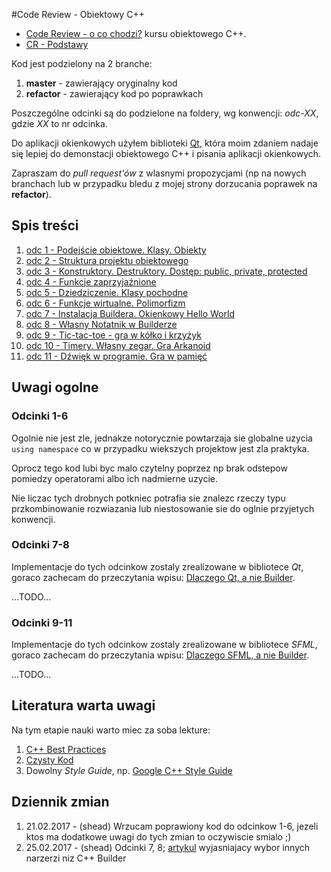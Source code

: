 #Code Review - Obiektowy C++

* [Code Review - o co chodzi?](http://forum.pasja-informatyki.pl/125757/code-reviews-moich-odcinkow-na-yt-dlaczego-istnieja) kursu obiektowego C++.
* [CR - Podstawy](https://github.com/CodersCommunity/CodeReview-CPP-Podstawy)

Kod jest podzielony na 2 branche:
1. **master** - zawierający oryginalny kod
2. **refactor** - zawierający kod po poprawkach

Poszczególne odcinki są do podzielone na foldery, wg konwencji: *odc-XX*, gdzie *XX* to nr odcinka.

Do aplikacji okienkowych użyłem biblioteki [Qt](https://www.qt.io/), która moim zdaniem nadaje się lepiej do demonstacji obiektowego
C++ i pisania aplikacji okienkowych.

Zapraszam do *pull request'ów* z wlasnymi propozycjami (np na nowych branchach lub w przypadku bledu z mojej strony dorzucania poprawek na **refactor**).


## Spis treści

1. [odc 1 - Podejście obiektowe. Klasy. Obiekty](odc-01/)
1. [odc 2 - Struktura projektu obiektowego](odc-02/)
1. [odc 3 - Konstruktory. Destruktory. Dostęp: public, private, protected](odc-03/)
1. [odc 4 - Funkcje zaprzyjaźnione](odc-04/)
1. [odc 5 - Dziedziczenie. Klasy pochodne](odc-05/)
1. [odc 6 - Funkcje wirtualne. Polimorfizm](odc-06/)
1. [odc 7 - Instalacja Buildera. Okienkowy Hello World](odc-07/)
1. [odc 8 - Własny Notatnik w Builderze](odc-08/)
1. [odc 9 - Tic-tac-toe - gra w kółko i krzyżyk](odc-09/)
1. [odc 10 - Timery. Własny zegar. Gra Arkanoid](odc-10/)
1. [odc 11 - Dźwięk w programie. Gra w pamięć](odc-11/)


## Uwagi ogolne

### Odcinki 1-6

Ogolnie nie jest zle, jednakze notorycznie powtarzaja sie globalne uzycia `using namespace` co w przypadku wiekszych projektow jest zla praktyka.

Oprocz tego kod lubi byc malo czytelny poprzez np brak odstepow pomiedzy operatorami albo ich nadmierne uzycie.

Nie liczac tych drobnych potkniec potrafia sie znalezc rzeczy typu przkombinowanie rozwiazania lub niestosowanie sie  do oglnie przyjetych konwencji.


### Odcinki 7-8

Implementacje do tych odcinkow zostaly zrealizowane w bibliotece *Qt*, goraco zachecam do przeczytania wpisu: [Dlaczego Qt, a nie Builder](dlaczego-qt.md).

...TODO...


### Odcinki 9-11

Implementacje do tych odcinkow zostaly zrealizowane w bibliotece *SFML*, goraco zachecam do przeczytania wpisu: [Dlaczego SFML, a nie Builder](dlaczego-qt.md).

...TODO...


## Literatura warta uwagi

Na tym etapie nauki warto miec za soba lekture:

1. [C++ Best Practices](https://lefticus.gitbooks.io/cpp-best-practices/content/)
2. [Czysty Kod](http://lubimyczytac.pl/ksiazka/83492/czysty-kod-podrecznik-dobrego-programisty)
3. Dowolny *Style Guide*, np. [Google C++ Style Guide](https://google.github.io/styleguide/cppguide.html)


## Dziennik zmian
1. 21.02.2017 - (shead) Wrzucam poprawiony kod do odcinkow 1-6, jezeli ktos ma dodatkowe uwagi do tych zmian to oczywiscie smialo ;)
2. 25.02.2017 - (shead) Odcinki 7, 8; [artykul](dlaczego-qt.md) wyjasniajacy wybor innych narzerzi niz C++ Builder

